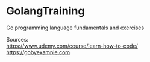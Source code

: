 # GolangTraining

Go programming language fundamentals and exercises

Sources:
<br>
https://www.udemy.com/course/learn-how-to-code/
<br>
https://gobyexample.com
